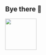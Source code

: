 ## Bye there 👋
<img src="https://cdn.discordapp.com/emojis/950566094031188010.gif" width="100" height="100">
<div align="center" img src="https://cdn.discordapp.com/emojis/950566094031188010.gif" width="100" height="100"></div>
<!--
**dorothymain/dorothymain** is a ✨ _special_ ✨ repository because its `README.md` (this file) appears on your GitHub profile.

Here are some ideas to get you started:

- 🔭 I’m currently working on ...
- 🌱 I’m currently learning ...
- 👯 I’m looking to collaborate on ...
- 🤔 I’m looking for help with ...
- 💬 Ask me about ...
- 📫 How to reach me: ...
- 😄 Pronouns: ...
- ⚡ Fun fact: ...
-->
